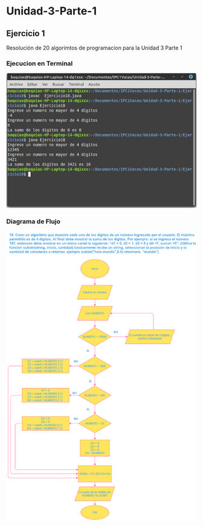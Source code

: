 # Unidad-3-Parte-1

## Ejercicio 1

Resolución de 20 algorimtos de programacion para la Unidad 3 Parte 1

### Ejecucion en Terminal

![Terminal](Ej18.png)

### Diagrama de Flujo

![Diagrama de flujo](18.png)

